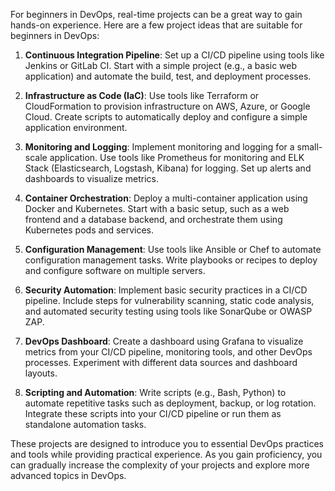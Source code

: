 For beginners in DevOps, real-time projects can be a great way to gain hands-on experience. Here are a few project ideas that are suitable for beginners in DevOps:

1. **Continuous Integration Pipeline**: Set up a CI/CD pipeline using tools like Jenkins or GitLab CI. Start with a simple project (e.g., a basic web application) and automate the build, test, and deployment processes.

2. **Infrastructure as Code (IaC)**: Use tools like Terraform or CloudFormation to provision infrastructure on AWS, Azure, or Google Cloud. Create scripts to automatically deploy and configure a simple application environment.

3. **Monitoring and Logging**: Implement monitoring and logging for a small-scale application. Use tools like Prometheus for monitoring and ELK Stack (Elasticsearch, Logstash, Kibana) for logging. Set up alerts and dashboards to visualize metrics.

4. **Container Orchestration**: Deploy a multi-container application using Docker and Kubernetes. Start with a basic setup, such as a web frontend and a database backend, and orchestrate them using Kubernetes pods and services.

5. **Configuration Management**: Use tools like Ansible or Chef to automate configuration management tasks. Write playbooks or recipes to deploy and configure software on multiple servers.

6. **Security Automation**: Implement basic security practices in a CI/CD pipeline. Include steps for vulnerability scanning, static code analysis, and automated security testing using tools like SonarQube or OWASP ZAP.

7. **DevOps Dashboard**: Create a dashboard using Grafana to visualize metrics from your CI/CD pipeline, monitoring tools, and other DevOps processes. Experiment with different data sources and dashboard layouts.

8. **Scripting and Automation**: Write scripts (e.g., Bash, Python) to automate repetitive tasks such as deployment, backup, or log rotation. Integrate these scripts into your CI/CD pipeline or run them as standalone automation tasks.

These projects are designed to introduce you to essential DevOps practices and tools while providing practical experience. As you gain proficiency, you can gradually increase the complexity of your projects and explore more advanced topics in DevOps.

